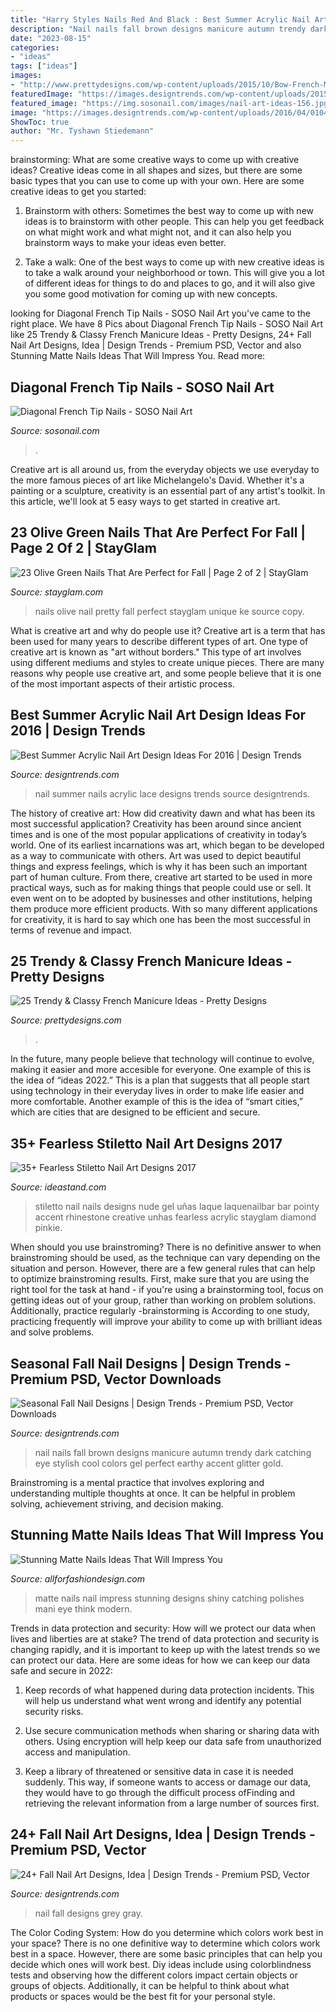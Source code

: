 ```yaml
---
title: "Harry Styles Nails Red And Black : Best Summer Acrylic Nail Art Design Ideas For 2016"
description: "Nail nails fall brown designs manicure autumn trendy dark catching eye stylish cool colors gel perfect earthy accent glitter gold"
date: "2023-08-15"
categories:
- "ideas"
tags: ["ideas"]
images:
- "http://www.prettydesigns.com/wp-content/uploads/2015/10/Bow-French-Manicure-Idea.jpg"
featuredImage: "https://images.designtrends.com/wp-content/uploads/2015/10/06070114/Pure-Fall-Nail-Design.jpg"
featured_image: "https://img.sosonail.com/images/nail-art-ideas-156.jpg"
image: "https://images.designtrends.com/wp-content/uploads/2016/04/01043914/Black-Lace-Summer-Nail-Design.jpg"
ShowToc: true
author: "Mr. Tyshawn Stiedemann"
---
```



brainstorming: What are some creative ways to come up with creative ideas?
Creative ideas come in all shapes and sizes, but there are some basic types that you can use to come up with your own. Here are some creative ideas to get you started:
1. Brainstorm with others: Sometimes the best way to come up with new ideas is to brainstorm with other people. This can help you get feedback on what might work and what might not, and it can also help you brainstorm ways to make your ideas even better.

2. Take a walk: One of the best ways to come up with new creative ideas is to take a walk around your neighborhood or town. This will give you a lot of different ideas for things to do and places to go, and it will also give you some good motivation for coming up with new concepts.


	

		
looking for Diagonal French Tip Nails - SOSO Nail Art you've came to the right place. We have 8 Pics about Diagonal French Tip Nails - SOSO Nail Art like 25 Trendy &amp; Classy French Manicure Ideas - Pretty Designs, 24+ Fall Nail Art Designs, Idea | Design Trends - Premium PSD, Vector and also Stunning Matte Nails Ideas That Will Impress You. Read more:
		
    
## Diagonal French Tip Nails - SOSO Nail Art

<img loading=lazy src="https://img.sosonail.com/images/nail-art-ideas-156.jpg" onerror="this.onerror=null;this.src='https://tse3.mm.bing.net/th?id=OIP.12m784i_t8oDR-xVloPj1AHaJ3&amp;pid=15.1';" alt="Diagonal French Tip Nails - SOSO Nail Art">

_Source: sosonail.com_

>. 

	

Creative art is all around us, from the everyday objects we use everyday to the more famous pieces of art like Michelangelo's David. Whether it's a painting or a sculpture, creativity is an essential part of any artist's toolkit. In this article, we'll look at 5 easy ways to get started in creative art.

    
## 23 Olive Green Nails That Are Perfect For Fall | Page 2 Of 2 | StayGlam

<img loading=lazy src="https://stayglam.com/wp-content/uploads/2020/07/Pretty-Nail-Art.jpg" onerror="this.onerror=null;this.src='https://tse4.mm.bing.net/th?id=OIP.ghDlTJf0cmKsm56JATcbewHaHa&amp;pid=15.1';" alt="23 Olive Green Nails That Are Perfect for Fall | Page 2 of 2 | StayGlam">

_Source: stayglam.com_

>nails olive nail pretty fall perfect stayglam unique ke source copy. 

	

What is creative art and why do people use it?
Creative art is a term that has been used for many years to describe different types of art. One type of creative art is known as "art without borders." This type of art involves using different mediums and styles to create unique pieces. There are many reasons why people use creative art, and some people believe that it is one of the most important aspects of their artistic process.

    
## Best Summer Acrylic Nail Art Design Ideas For 2016 | Design Trends

<img loading=lazy src="https://images.designtrends.com/wp-content/uploads/2016/04/01043914/Black-Lace-Summer-Nail-Design.jpg" onerror="this.onerror=null;this.src='https://tse3.mm.bing.net/th?id=OIP.ccfpuUDo5zBx7f19-YJL6gHaFj&amp;pid=15.1';" alt="Best Summer Acrylic Nail Art Design Ideas For 2016 | Design Trends">

_Source: designtrends.com_

>nail summer nails acrylic lace designs trends source designtrends. 

	

The history of creative art: How did creativity dawn and what has been its most successful application?
Creativity has been around since ancient times and is one of the most popular applications of creativity in today’s world. One of its earliest incarnations was art, which began to be developed as a way to communicate with others. Art was used to depict beautiful things and express feelings, which is why it has been such an important part of human culture. From there, creative art started to be used in more practical ways, such as for making things that people could use or sell. It even went on to be adopted by businesses and other institutions, helping them produce more efficient products. With so many different applications for creativity, it is hard to say which one has been the most successful in terms of revenue and impact.

    
## 25 Trendy &amp; Classy French Manicure Ideas - Pretty Designs

<img loading=lazy src="http://www.prettydesigns.com/wp-content/uploads/2015/10/Bow-French-Manicure-Idea.jpg" onerror="this.onerror=null;this.src='https://tse2.mm.bing.net/th?id=OIP.ru20bX4ohZZWXHdzpQuKmAHaJ4&amp;pid=15.1';" alt="25 Trendy &amp; Classy French Manicure Ideas - Pretty Designs">

_Source: prettydesigns.com_

>. 

	

In the future, many people believe that technology will continue to evolve, making it easier and more accesible for everyone. One example of this is the idea of “ideas 2022.” This is a plan that suggests that all people start using technology in their everyday lives in order to make life easier and more comfortable. Another example of this is the idea of “smart cities,” which are cities that are designed to be efficient and secure.

    
## 35+ Fearless Stiletto Nail Art Designs 2017

<img loading=lazy src="https://ideastand.com/wp-content/uploads/2016/01/stiletto-nail-designs/8-stiletto-nail-designs.jpg" onerror="this.onerror=null;this.src='https://tse3.mm.bing.net/th?id=OIP.mi4Rmidcka_AXwpTnt97PwHaHa&amp;pid=15.1';" alt="35+ Fearless Stiletto Nail Art Designs 2017">

_Source: ideastand.com_

>stiletto nail nails designs nude gel uñas laque laquenailbar bar pointy accent rhinestone creative unhas fearless acrylic stayglam diamond pinkie. 

	

When should you use brainstroming?
There is no definitive answer to when brainstroming should be used, as the technique can vary depending on the situation and person. However, there are a few general rules that can help to optimize brainstroming results. First, make sure that you are using the right tool for the task at hand - if you're using a brainstorming tool, focus on getting ideas out of your group, rather than working on problem solutions. Additionally, practice regularly -brainstorming is According to one study, practicing frequently will improve your ability to come up with brilliant ideas and solve problems.

    
## Seasonal Fall Nail Designs | Design Trends - Premium PSD, Vector Downloads

<img loading=lazy src="https://images.designtrends.com/wp-content/uploads/2015/10/06070114/Pure-Fall-Nail-Design.jpg" onerror="this.onerror=null;this.src='https://tse1.mm.bing.net/th?id=OIP.tVoTkx-mbNlhyQ5Y7w0ZBgHaJ3&amp;pid=15.1';" alt="Seasonal Fall Nail Designs | Design Trends - Premium PSD, Vector Downloads">

_Source: designtrends.com_

>nail nails fall brown designs manicure autumn trendy dark catching eye stylish cool colors gel perfect earthy accent glitter gold. 

	

Brainstroming is a mental practice that involves exploring and understanding multiple thoughts at once. It can be helpful in problem solving, achievement striving, and decision making.

    
## Stunning Matte Nails Ideas That Will Impress You

<img loading=lazy src="https://allforfashiondesign.com/wp-content/uploads/2019/11/matte-nails-13-600x899.jpg" onerror="this.onerror=null;this.src='https://tse4.mm.bing.net/th?id=OIP.xvcznd_Yu5hzuiwoeZiwewHaLG&amp;pid=15.1';" alt="Stunning Matte Nails Ideas That Will Impress You">

_Source: allforfashiondesign.com_

>matte nails nail impress stunning designs shiny catching polishes mani eye think modern. 

	

Trends in data protection and security: How will we protect our data when lives and liberties are at stake?
The trend of data protection and security is changing rapidly, and it is important to keep up with the latest trends so we can protect our data. Here are some ideas for how we can keep our data safe and secure in 2022:
1. Keep records of what happened during data protection incidents. This will help us understand what went wrong and identify any potential security risks.

2. Use secure communication methods when sharing or sharing data with others. Using encryption will help keep our data safe from unauthorized access and manipulation.

3. Keep a library of threatened or sensitive data in case it is needed suddenly. This way, if someone wants to access or damage our data, they would have to go through the difficult process ofFinding and retrieving the relevant information from a large number of sources first.


    
## 24+ Fall Nail Art Designs, Idea | Design Trends - Premium PSD, Vector

<img loading=lazy src="https://images.designtrends.com/wp-content/uploads/2016/03/01071817/White-Grey-Fall-Nail-Design.jpg" onerror="this.onerror=null;this.src='https://tse3.mm.bing.net/th?id=OIP.16KKNTYka_H0-o1zjRgr2wHaHa&amp;pid=15.1';" alt="24+ Fall Nail Art Designs, Idea | Design Trends - Premium PSD, Vector">

_Source: designtrends.com_

>nail fall designs grey gray. 

	

The Color Coding System: How do you determine which colors work best in your space?
There is no one definitive way to determine which colors work best in a space. However, there are some basic principles that can help you decide which ones will work best. Diy ideas include using colorblindness tests and observing how the different colors impact certain objects or groups of objects. Additionally, it can be helpful to think about what products or spaces would be the best fit for your personal style.

